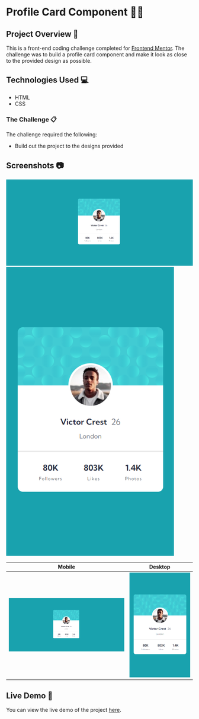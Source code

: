 # Profile Card Component 👨‍💻

## Project Overview 🌟

This is a front-end coding challenge completed for [Frontend Mentor](https://www.frontendmentor.io). The challenge was to build a profile card component and make it look as close to the provided design as possible.

## Technologies Used 💻

- HTML
- CSS

### The Challenge 📋

The challenge required the following:

- Build out the project to the designs provided

## Screenshots 📷

![Desktop preview](./screenshort/desktop-preview.png)
![Mobile preview](./screenshort/mobile-preview.png)

| Mobile                                            | Desktop                                            |
| ------------------------------------------------- | -------------------------------------------------- |
| ![](./screenshort/desktop-preview.png)            | ![](./screenshort/mobile-preview.png)              |

## Live Demo 🚀

You can view the live demo of the project [here](https://profile-card-component-008.netlify.app/).